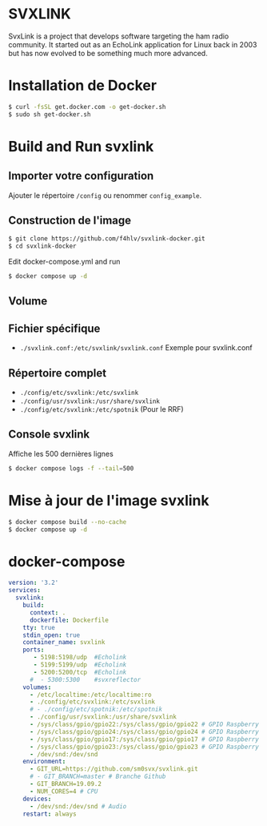# SVXLINK #

SvxLink is a project that develops software targeting the ham radio community. It started out as an EchoLink application for Linux back in 2003 but has now evolved to be something much more advanced.

# Installation de Docker

```sh
$ curl -fsSL get.docker.com -o get-docker.sh
$ sudo sh get-docker.sh
```

# Build and Run svxlink
## Importer votre configuration

Ajouter le répertoire `/config` ou renommer `config_example`.

## Construction de l'image

```bash
$ git clone https://github.com/f4hlv/svxlink-docker.git
$ cd svxlink-docker
```

Edit docker-compose.yml and run

```sh
$ docker compose up -d
```
## Volume
## Fichier spécifique
- `./svxlink.conf:/etc/svxlink/svxlink.conf` Exemple pour svxlink.conf
## Répertoire complet
- `./config/etc/svxlink:/etc/svxlink`
- `./config/usr/svxlink:/usr/share/svxlink`
- `./config/etc/svxlink:/etc/spotnik` (Pour le RRF)

## Console svxlink
Affiche les 500 dernières lignes
```sh
$ docker compose logs -f --tail=500
```

# Mise à jour de l'image svxlink
```sh
$ docker compose build --no-cache
$ docker compose up -d
```

# docker-compose

```yml
version: '3.2'
services:
  svxlink:
    build:
      context: .
      dockerfile: Dockerfile
    tty: true
    stdin_open: true
    container_name: svxlink
    ports:
       - 5198:5198/udp  #Echolink
       - 5199:5199/udp  #Echolink
       - 5200:5200/tcp  #Echolink
      #  - 5300:5300    #svxreflector
    volumes:
      - /etc/localtime:/etc/localtime:ro
      - ./config/etc/svxlink:/etc/svxlink
      # - ./config/etc/spotnik:/etc/spotnik
      - ./config/usr/svxlink:/usr/share/svxlink
      - /sys/class/gpio/gpio22:/sys/class/gpio/gpio22 # GPIO Raspberry
      - /sys/class/gpio/gpio24:/sys/class/gpio/gpio24 # GPIO Raspberry
      - /sys/class/gpio/gpio17:/sys/class/gpio/gpio17 # GPIO Raspberry
      - /sys/class/gpio/gpio23:/sys/class/gpio/gpio23 # GPIO Raspberry
      - /dev/snd:/dev/snd
    environment:
      - GIT_URL=https://github.com/sm0svx/svxlink.git
      # - GIT_BRANCH=master # Branche Github
      - GIT_BRANCH=19.09.2
      - NUM_CORES=4 # CPU 
    devices:
      - /dev/snd:/dev/snd # Audio
    restart: always
```